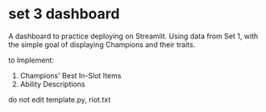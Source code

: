 # set 3 dashboard
A dashboard to practice deploying on Streamlit. Using data from Set 1, with the simple goal of displaying Champions and their traits.

to Implement:
1. Champions' Best In-Slot Items
2. Ability Descriptions

do not edit template.py, riot.txt
